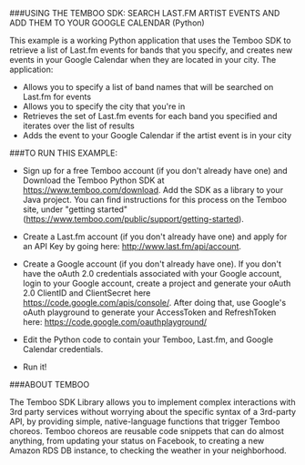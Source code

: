 
###USING THE TEMBOO SDK: SEARCH LAST.FM ARTIST EVENTS AND ADD THEM TO YOUR GOOGLE CALENDAR (Python)

This example is a working Python application that uses the Temboo SDK to retrieve a list of Last.fm events for bands that you specify,
and creates new events in your Google Calendar when they are located in your city. The application:

 * Allows you to specify a list of band names that will be searched on Last.fm for events
 * Allows you to specify the city that you're in
 * Retrieves the set of Last.fm events for each band you specified and iterates over the list of results 
 * Adds the event to your Google Calendar if the artist event is in your city

###TO RUN THIS EXAMPLE:

 * Sign up for a free Temboo account (if you don't already have one) and Download the Temboo Python SDK
at https://www.temboo.com/download. Add the SDK as a library to your Java project. You can find instructions
for this process on the Temboo site, under "getting started" (https://www.temboo.com/public/support/getting-started).

 * Create a Last.fm account (if you don't already have one) and apply for an API Key by going here: http://www.last.fm/api/account.

 * Create a Google account (if you don't already have one). If you don't have the oAuth 2.0 credentials associated with your Google account, 
login to your Google account, create a project and generate your oAuth 2.0 ClientID and ClientSecret here https://code.google.com/apis/console/. 
After doing that, use Google's oAuth playground to generate your AccessToken and RefreshToken here: https://code.google.com/oauthplayground/

 * Edit the Python code to contain your Temboo, Last.fm, and Google Calendar credentials. 

 * Run it!

###ABOUT TEMBOO

The Temboo SDK Library allows you to implement complex interactions with 3rd party services 
without worrying about the specific syntax of a 3rd-party API, by providing simple, 
native-language functions that trigger Temboo choreos. Temboo choreos are reusable
code snippets that can do almost anything, from updating your status on Facebook, to creating
a new Amazon RDS DB instance, to checking the weather in your neighborhood. 
